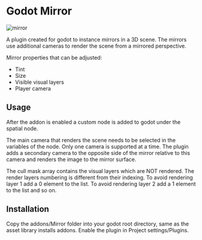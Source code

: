 # Godot Mirror

![mirror](Demo/Mirror.png)

A plugin created for godot to instance mirrors in a 3D scene. The mirrors use additional cameras to render the scene from a mirrored perspective.

Mirror properties that can be adjusted:
 - Tint
 - Size
 - Visible visual layers
 - Player camera

 ## Usage

 After the addon is enabled a custom node is added to godot under the spatial node.

 The main camera that renders the scene needs to be selected in the variables of the node. Only one camera is supported at a time. The plugin adds a secondary camera to the opposite side of the mirror relative to this camera and renders the image to the mirror surface.

 The cull mask array contains the visual layers which are NOT rendered. The render layers numbering is different from their indexing. To avoid rendering layer 1 add a 0 element to the list.
 To avoid rendering layer 2 add a 1 element to the list and so on.

 ## Installation

 Copy the addons/Mirror folder into your godot root directory, same as the asset library installs addons. Enable the plugin in Project settings/Plugins.
